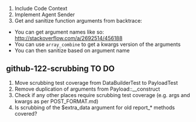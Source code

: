  1. Include Code Context
 1. Implement Agent Sender
 1. Get and sanitize function arguments from backtrace:
   * You can get argument names like so: http://stackoverflow.com/a/2692514/456188
   * You can use `array_combine` to get a kwargs version of the arguments
   * You can then sanitize based on argument name

## github-122-scrubbing TO DO
1. Move scrubbing test coverage from DataBuilderTest to PayloadTest
2. Remove duplication of arguments from Payload::__construct
3. Check if any other places require scrubbing test coverage (e.g. args and kwargs
as per POST_FORMAT.md)
4. Is scrubbing of the $extra_data argument for old report_* methods covered?
